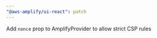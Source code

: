 ```yaml
---
"@aws-amplify/ui-react": patch
---
```


Add `nonce` prop to AmplifyProvider to allow strict CSP rules
